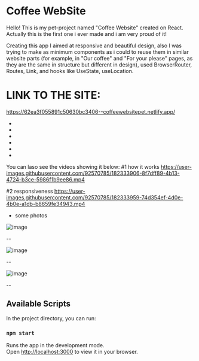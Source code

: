 # Coffee WebSite

Hello! This is my pet-project named "Coffee Website" created on React. Actually this is the first one i ever made and i am very proud of it! 

Creating this app I aimed at responsive and beautiful design, also I was trying to make as minimum components as i could to reuse them in similar website parts (for example, in "Our coffee" and "For your please" pages, as they are the same in structure but different in design),  used BrowserRouter, Routes, Link, and hooks like UseState, useLocation.


# LINK TO THE SITE:
https://62ea3f055891c50630bc3406--coffeewebsitepet.netlify.app/

-
-
-
-
-
-




You can laso see the videos showing it below:
#1 how it works
https://user-images.githubusercontent.com/92570785/182333906-8f7dff89-4b13-4724-b3ce-5986f1b9ee86.mp4

#2 responsiveness 
https://user-images.githubusercontent.com/92570785/182333959-74d354ef-4d0e-4b0e-a1db-b8659fe34943.mp4



+ some photos

![image](https://user-images.githubusercontent.com/92570785/182337477-78454f26-7b5f-4873-99ff-851ad599eed8.png)

--

![image](https://user-images.githubusercontent.com/92570785/182337544-4a1b31bc-eacc-4eb3-931b-5b9699e1087f.png)

--

![image](https://user-images.githubusercontent.com/92570785/182337634-46a04569-2ab5-4267-a87e-e77920c66dd4.png)

--


## Available Scripts

In the project directory, you can run:

### `npm start`

Runs the app in the development mode.\
Open [http://localhost:3000](http://localhost:3000) to view it in your browser.

